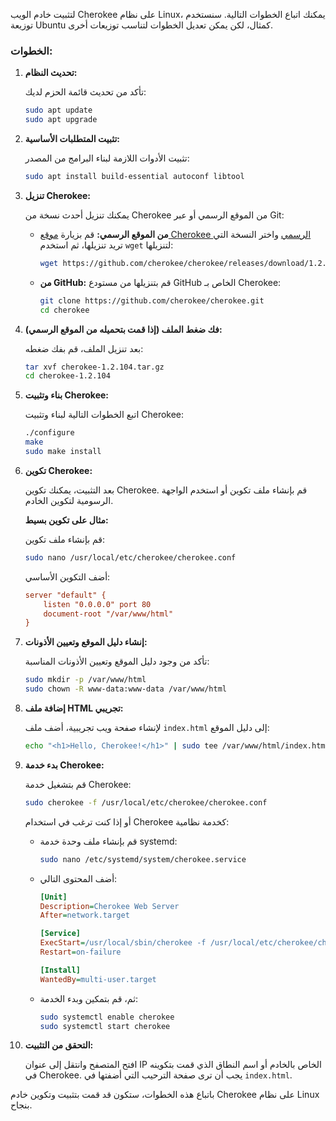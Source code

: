 لتثبيت خادم الويب Cherokee على نظام Linux، يمكنك اتباع الخطوات التالية. سنستخدم توزيعة Ubuntu كمثال، لكن يمكن تعديل الخطوات لتناسب توزيعات أخرى.

### الخطوات:

1. **تحديث النظام:**

   تأكد من تحديث قائمة الحزم لديك:

   ```sh
   sudo apt update
   sudo apt upgrade
   ```

2. **تثبيت المتطلبات الأساسية:**

   تثبيت الأدوات اللازمة لبناء البرامج من المصدر:

   ```sh
   sudo apt install build-essential autoconf libtool
   ```

3. **تنزيل Cherokee:**

   يمكنك تنزيل أحدث نسخة من Cherokee من الموقع الرسمي أو عبر Git:

   - **من الموقع الرسمي:**
     قم بزيارة [موقع Cherokee الرسمي](https://cherokee-project.com/download) واختر النسخة التي تريد تنزيلها، ثم استخدم `wget` لتنزيلها:

     ```sh
     wget https://github.com/cherokee/cherokee/releases/download/1.2.104/cherokee-1.2.104.tar.gz
     ```

   - **من GitHub:**
     قم بتنزيلها من مستودع GitHub الخاص بـ Cherokee:

     ```sh
     git clone https://github.com/cherokee/cherokee.git
     cd cherokee
     ```

4. **فك ضغط الملف (إذا قمت بتحميله من الموقع الرسمي):**

   بعد تنزيل الملف، قم بفك ضغطه:

   ```sh
   tar xvf cherokee-1.2.104.tar.gz
   cd cherokee-1.2.104
   ```

5. **بناء وتثبيت Cherokee:**

   اتبع الخطوات التالية لبناء وتثبيت Cherokee:

   ```sh
   ./configure
   make
   sudo make install
   ```

6. **تكوين Cherokee:**

   بعد التثبيت، يمكنك تكوين Cherokee. قم بإنشاء ملف تكوين أو استخدم الواجهة الرسومية لتكوين الخادم.

   **مثال على تكوين بسيط:**

   قم بإنشاء ملف تكوين:

   ```sh
   sudo nano /usr/local/etc/cherokee/cherokee.conf
   ```

   أضف التكوين الأساسي:

   ```ini
   server "default" {
       listen "0.0.0.0" port 80
       document-root "/var/www/html"
   }
   ```

7. **إنشاء دليل الموقع وتعيين الأذونات:**

   تأكد من وجود دليل الموقع وتعيين الأذونات المناسبة:

   ```sh
   sudo mkdir -p /var/www/html
   sudo chown -R www-data:www-data /var/www/html
   ```

8. **إضافة ملف HTML تجريبي:**

   لإنشاء صفحة ويب تجريبية، أضف ملف `index.html` إلى دليل الموقع:

   ```sh
   echo "<h1>Hello, Cherokee!</h1>" | sudo tee /var/www/html/index.html
   ```

9. **بدء خدمة Cherokee:**

   قم بتشغيل خدمة Cherokee:

   ```sh
   sudo cherokee -f /usr/local/etc/cherokee/cherokee.conf
   ```

   أو إذا كنت ترغب في استخدام Cherokee كخدمة نظامية:

   - قم بإنشاء ملف وحدة خدمة systemd:

     ```sh
     sudo nano /etc/systemd/system/cherokee.service
     ```

   - أضف المحتوى التالي:

     ```ini
     [Unit]
     Description=Cherokee Web Server
     After=network.target

     [Service]
     ExecStart=/usr/local/sbin/cherokee -f /usr/local/etc/cherokee/cherokee.conf
     Restart=on-failure

     [Install]
     WantedBy=multi-user.target
     ```

   - ثم، قم بتمكين وبدء الخدمة:

     ```sh
     sudo systemctl enable cherokee
     sudo systemctl start cherokee
     ```

10. **التحقق من التثبيت:**

    افتح المتصفح وانتقل إلى عنوان IP الخاص بالخادم أو اسم النطاق الذي قمت بتكوينه في Cherokee. يجب أن ترى صفحة الترحيب التي أضفتها في `index.html`.

باتباع هذه الخطوات، ستكون قد قمت بتثبيت وتكوين خادم Cherokee على نظام Linux بنجاح.
